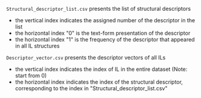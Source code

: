 `Structural_descriptor_list.csv` presents the list of structural descriptors

- the vertical index indicates the assigned number of the descriptor in the list
- the horizontal index "0" is the text-form presentation of the descriptor
- the horizontal index "1" is the frequency of the descriptor that appeared in all IL structures

`Descriptor_vector.csv` presents the descriptor vectors of all ILs

- the vertical index indicates the index of IL in the entire dataset (Note: start from 0)
- the horizontal index indicates the index of the structural descriptor, corresponding to the index in "Structural_descriptor_list.csv"
